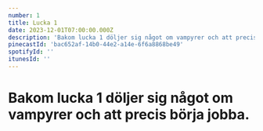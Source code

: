 ```yaml
---
number: 1
title: Lucka 1
date: 2023-12-01T07:00:00.000Z
description: 'Bakom lucka 1 döljer sig något om vampyrer och att precis börja jobba.'
pinecastId: 'bac652af-14b0-44e2-a14e-6f6a8868be49'
spotifyId: ''
itunesId: ''
---
```


# Bakom lucka 1 döljer sig något om vampyrer och att precis börja jobba.
